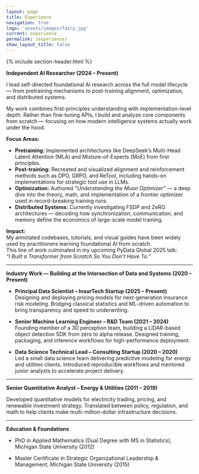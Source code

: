 ```yaml
---
layout: page
title: Experience
navigation: true
logo: 'assets/images/fairy.jpg'
current: experience
permalink: /experience/
show_layout_title: false
---
```


{% include section-header.html %}  

**Independent AI Researcher (2024 – Present)**

I lead self-directed foundational AI research across the full model lifecycle — from pretraining mechanisms to post-training alignment, optimization, and distributed systems.

My work combines first-principles understanding with implementation-level depth. Rather than fine-tuning APIs, I build and analyze core components from scratch — focusing on how modern intelligence systems actually work under the hood.

**Focus Areas:**
- **Pretraining:** Implemented architectures like DeepSeek’s Multi-Head Latent Attention (MLA) and Mixture-of-Experts (MoE) from first principles.  
- **Post-training:** Recreated and visualized alignment and reinforcement methods such as DPO, GRPO, and ReTool, including hands-on implementations for strategic tool use in LLMs.  
- **Optimization:** Authored *“Understanding the Muon Optimizer”* — a deep dive into the theory, math, and implementation of a frontier optimizer used in record-breaking training runs.  
- **Distributed Systems:** Currently investigating FSDP and ZeRO architectures — decoding how synchronization, communication, and memory define the economics of large-scale model training.  

**Impact:**  
My annotated codebases, tutorials, and visual guides have been widely used by practitioners learning foundational AI from scratch.  
This line of work culminated in my upcoming PyData Global 2025 talk:  
_“I Built a Transformer from Scratch So You Don’t Have To.”_


---

**Industry Work — Building at the Intersection of Data and Systems (2020 – Present)**

- **Principal Data Scientist – InsurTech Startup (2025 – Present)**  
Designing and deploying pricing models for next-generation insurance risk modeling. Bridging classical statistics and ML-driven automation to bring transparency and speed to underwriting.  

- **Senior Machine Learning Engineer – R&D Team (2021 – 2024)**  
Founding member of a 3D perception team, building a LiDAR-based object detection SDK from zero to alpha release. Designed training, packaging, and inference workflows for high-performance deployment.  

- **Data Science Technical Lead – Consulting Startup (2020 – 2020)**  
Led a small data science team delivering predictive modeling for energy and utilities clients. Introduced reproducible workflows and mentored junior analysts to accelerate project delivery.  

---

**Senior Quantitative Analyst – Energy & Utilities (2011 – 2019)**

Developed quantitative models for electricity trading, pricing, and renewable investment strategy. Translated between policy, regulation, and math to help clients make multi-million-dollar infrastructure decisions.  

---

**Education & Foundations**

- PhD in Applied Mathematics (Dual Degree with MS in Statistics), Michigan State University (2012)

- Master Certificate in Strategic Organizational Leadership & Management, Michigan State University (2015)